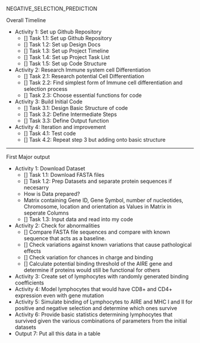 NEGATIVE_SELECTION_PREDICTION

Overall Timeline
- Activity 1: Set up Github Repository
  - [] Task 1.1: Set up Github Repository
  - [] Task 1.2: Set up Design Docs
  - [] Task 1.3: Set up Project Timeline
  - [] Task 1.4: Set up Project Task List
  - [] Task 1.5: Set up Code Structure
- Activity 2: Research Immune system cell Differentiation
  - [] Task 2.1: Research potential Cell Differentiation
  - [] Task 2.2: Find simplest form of Immune cell differentiation and selection process
  - [] Task 2.3: Choose essential functions for code
- Activity 3: Build Initial Code
  - [] Task 3.1: Design Basic Structure of code
  - [] Task 3.2: Define Intermediate Steps
  - [] Task 3.3: Define Output function
- Activity 4: Iteration and improvement
  - [] Task 4.1: Test code
  - [] Task 4.2: Repeat step 3 but adding onto basic structure

---------------
First Major output
- Activity 1: Download Dataset
  -  [] Task 1.1: Download FASTA files 
  -  [] Task 1.2: Prep Datasets and separate protein sequences if necesarry 
   -  How is Data prepared?
   -  Matrix containing Gene ID, Gene Symbol, number of nucleotides, Chromosome, location and orientation as Values in Matrix in seperate
      Columns
  - [] Task 1.3: Input data and read into my code
- Activity 2: Check for abnormalities
  -  [] Compare FASTA file sequences and compare with known sequence that acts as a baseline. 
  -  [] Check variations against known variations that cause pathological effects
  -  [] Check variation for chances in charge and binding
  -  [] Calculate potential binding threshold of the AIRE gene and determine if proteins would still be functional for others
- Activity 3: Create set of lymphocytes with randomly generated binding coefficients
- Activity 4: Model lymphocytes that would have CD8+ and CD4+ expression even with gene mutation
- Activity 5: Simulate binding of Lymphocytes to AIRE and MHC I and II for positive and negative selection and determine which ones survive
- Activity 6: Provide basic statistics determining lymphocytes that survived given the various combinations of parameters from the initial datasets
- Output 7: Put all this data in a table
